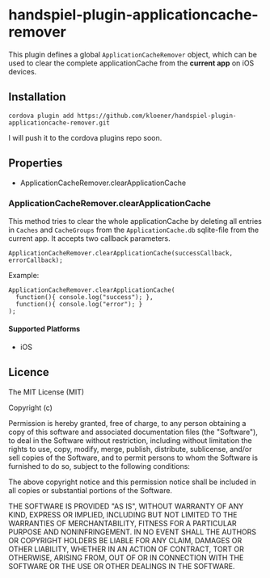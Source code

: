 # handspiel-plugin-applicationcache-remover

This plugin defines a global `ApplicationCacheRemover` object, which can be used
to clear the complete applicationCache from the **current app** on iOS devices.

## Installation

    cordova plugin add https://github.com/kloener/handspiel-plugin-applicationcache-remover.git

I will push it to the cordova plugins repo soon.

## Properties

* ApplicationCacheRemover.clearApplicationCache

### ApplicationCacheRemover.clearApplicationCache

This method tries to clear the whole applicationCache by deleting all entries in `Caches` and `CacheGroups` from the `ApplicationCache.db` sqlite-file from the current app. It accepts two callback
parameters.

    ApplicationCacheRemover.clearApplicationCache(successCallback, errorCallback);

Example:

    ApplicationCacheRemover.clearApplicationCache(
      function(){ console.log("success"); },
      function(){ console.log("error"); }
    );

#### Supported Platforms

* iOS

## Licence

The MIT License (MIT)

Copyright (c) <year> <copyright holders>

Permission is hereby granted, free of charge, to any person obtaining a copy
of this software and associated documentation files (the "Software"), to deal
in the Software without restriction, including without limitation the rights
to use, copy, modify, merge, publish, distribute, sublicense, and/or sell
copies of the Software, and to permit persons to whom the Software is
furnished to do so, subject to the following conditions:

The above copyright notice and this permission notice shall be included in
all copies or substantial portions of the Software.

THE SOFTWARE IS PROVIDED "AS IS", WITHOUT WARRANTY OF ANY KIND, EXPRESS OR
IMPLIED, INCLUDING BUT NOT LIMITED TO THE WARRANTIES OF MERCHANTABILITY,
FITNESS FOR A PARTICULAR PURPOSE AND NONINFRINGEMENT. IN NO EVENT SHALL THE
AUTHORS OR COPYRIGHT HOLDERS BE LIABLE FOR ANY CLAIM, DAMAGES OR OTHER
LIABILITY, WHETHER IN AN ACTION OF CONTRACT, TORT OR OTHERWISE, ARISING FROM,
OUT OF OR IN CONNECTION WITH THE SOFTWARE OR THE USE OR OTHER DEALINGS IN
THE SOFTWARE.
